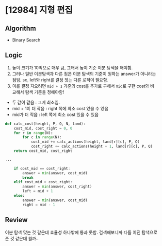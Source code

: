 # [12984] 지형 편집
## Algorithm
- Binary Search
## Logic
1. 높이 크기가 10억으로 매우 큼, 그래서 높이 기준 이분 탐색을 해야함.
2. 그러나 일반 이분탐색과 다른 점은 이분 탐색의 기준이 원하는 answer가 아니라는 점임. so, left와 right를 결정 짓는 다른 로직이 필요함.
3. 이를 결정 지으려면 ```mid + 1``` 기준의 cost를 추가로 구해서 ```mid```로 구한 cost와 비교해서 탐색 기준을 정해야함!
- 두 값이 같음 : 그게 최소임.
- mid + 1이 더 작음 : right 쪽에 최소 cost 있을 수 있음
- mid가 더 작음 : left 쪽에 최소 cost 있을 수 있음
```python
def calc_cost(height, P, Q, N, land):
    cost_mid, cost_right = 0, 0
    for r in range(N):
        for c in range(N):
            cost_mid += calc_actions(height, land[r][c], P, Q)
            cost_right += calc_actions(height + 1, land[r][c], P, Q)
    return cost_mid, cost_right

...

    if cost_mid == cost_right:
        answer = min(answer, cost_mid)
        break
    elif cost_mid > cost_right:
        answer = min(answer, cost_right)
        left = mid + 1
    else:
        answer = min(answer, cost_mid)
        right = mid - 1
```

## Review
이분 탐색 맞는 것 같은데 효율성 하나밖에 통과 못함. 검색해보니까 다들 이진 탐색으로 푼 것 같은데 뭘까..